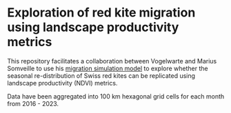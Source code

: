 # Exploration of red kite migration using landscape productivity metrics
This repository facilitates a collaboration between Vogelwarte and Marius Somveille to use his [migration simulation model](https://www.nature.com/articles/s41467-020-14589-2) to explore whether the seasonal re-distribution of Swiss red kites can be replicated using landscape productivity (NDVI) metrics.

Data have been aggregated into 100 km hexagonal grid cells for each month from 2016 - 2023.


